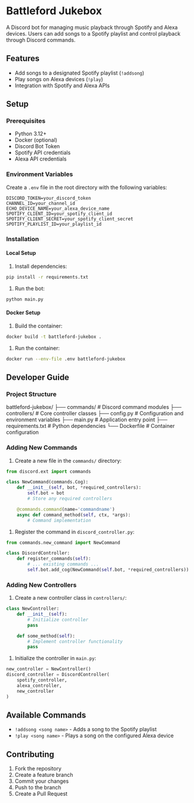 # Battleford Jukebox

A Discord bot for managing music playback through Spotify and Alexa devices. Users can add songs to a Spotify playlist and control playback through Discord commands.

## Features

- Add songs to a designated Spotify playlist (`!addsong`)
- Play songs on Alexa devices (`!play`)
- Integration with Spotify and Alexa APIs

## Setup

### Prerequisites

- Python 3.12+
- Docker (optional)
- Discord Bot Token
- Spotify API credentials
- Alexa API credentials

### Environment Variables

Create a `.env` file in the root directory with the following variables:

```env
DISCORD_TOKEN=your_discord_token
CHANNEL_ID=your_channel_id
ECHO_DEVICE_NAME=your_alexa_device_name
SPOTIFY_CLIENT_ID=your_spotify_client_id
SPOTIFY_CLIENT_SECRET=your_spotify_client_secret
SPOTIFY_PLAYLIST_ID=your_playlist_id
```

### Installation

#### Local Setup

1. Install dependencies:

```bash
pip install -r requirements.txt
```

1. Run the bot:

```bash
python main.py
```

#### Docker Setup

1. Build the container:

```bash
docker build -t battleford-jukebox .
```

1. Run the container:

```bash
docker run --env-file .env battleford-jukebox
```

## Developer Guide

### Project Structure

battleford-jukebox/
├── commands/ # Discord command modules
├── controllers/ # Core controller classes
├── config.py # Configuration and environment variables
├── main.py # Application entry point
├── requirements.txt # Python dependencies
└── Dockerfile # Container configuration

### Adding New Commands

1. Create a new file in the `commands/` directory:

```python
from discord.ext import commands

class NewCommand(commands.Cog):
    def __init__(self, bot, *required_controllers):
        self.bot = bot
        # Store any required controllers

    @commands.command(name='commandname')
    async def command_method(self, ctx, *args):
        # Command implementation
```

1. Register the command in `discord_controller.py`:

```python
from commands.new_command import NewCommand

class DiscordController:
    def register_commands(self):
        # ... existing commands ...
        self.bot.add_cog(NewCommand(self.bot, *required_controllers))
```

### Adding New Controllers

1. Create a new controller class in `controllers/`:

```python
class NewController:
    def __init__(self):
        # Initialize controller
        pass

    def some_method(self):
        # Implement controller functionality
        pass
```

1. Initialize the controller in `main.py`:

```python
new_controller = NewController()
discord_controller = DiscordController(
    spotify_controller,
    alexa_controller,
    new_controller
)
```

## Available Commands

- `!addsong <song name>` - Adds a song to the Spotify playlist
- `!play <song name>` - Plays a song on the configured Alexa device

## Contributing

1. Fork the repository
2. Create a feature branch
3. Commit your changes
4. Push to the branch
5. Create a Pull Request
